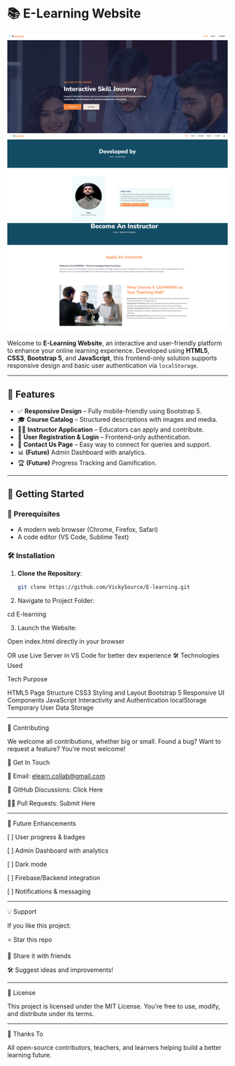 # 📚 E-Learning Website

![E-Learning Website](image.png)
![Developer Site](devloper.png)
![Instructor Site](instructor.png)

Welcome to **E-Learning Website**, an interactive and user-friendly platform to enhance your online learning experience. Developed using **HTML5**, **CSS3**, **Bootstrap 5**, and **JavaScript**, this frontend-only solution supports responsive design and basic user authentication via `localStorage`.

---

## 🌟 Features

- ✅ **Responsive Design** – Fully mobile-friendly using Bootstrap 5.
- 🎓 **Course Catalog** – Structured descriptions with images and media.
- 🧑‍🏫 **Instructor Application** – Educators can apply and contribute.
- 🔐 **User Registration & Login** – Frontend-only authentication.
- 💬 **Contact Us Page** – Easy way to connect for queries and support.
- 📊 **(Future)** Admin Dashboard with analytics.
- 🏆 **(Future)** Progress Tracking and Gamification.

---

## 🚀 Getting Started

### 🔧 Prerequisites

- A modern web browser (Chrome, Firefox, Safari)
- A code editor (VS Code, Sublime Text)

### 🛠️ Installation

1. **Clone the Repository**:
   ```bash
   git clone https://github.com/VickySource/E-learning.git
2. Navigate to Project Folder:

cd E-learning

3. Launch the Website:

Open index.html directly in your browser

OR use Live Server in VS Code for better dev experience
🛠️ Technologies Used

Tech	Purpose

HTML5	Page Structure
CSS3	Styling and Layout
Bootstrap 5	Responsive UI Components
JavaScript	Interactivity and Authentication
localStorage	Temporary User Data Storage



---

🤝 Contributing

We welcome all contributions, whether big or small.
Found a bug? Want to request a feature? You’re most welcome!

📩 Get In Touch

📧 Email: elearn.collab@gmail.com

💬 GitHub Discussions: Click Here

🧑‍💻 Pull Requests: Submit Here



---

📌 Future Enhancements

[ ] User progress & badges

[ ] Admin Dashboard with analytics

[ ] Dark mode

[ ] Firebase/Backend integration

[ ] Notifications & messaging



---

💡 Support

If you like this project:

⭐ Star this repo

📣 Share it with friends

🛠️ Suggest ideas and improvements!



---

📜 License

This project is licensed under the MIT License.
You're free to use, modify, and distribute under its terms.


---

🙌 Thanks To

All open-source contributors, teachers, and learners helping build a better learning future.
